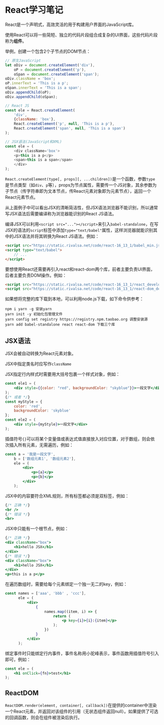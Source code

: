 # React学习笔记

React是一个声明式，高效灵活的用于构建用户界面的JavaScript库。

使用React可以将一些简短、独立的代码片段组合成复杂的UI界面，这些代码片段称为**组件**。

举例，创建一个包含2个子节点的DOM节点：

```javascript
// 原生JavaScript
let oDiv = document.createElement('div'),
    oP = document.createElement('p'),
    oSpan = document.createElement('span');
oDiv.className = 'box';
oP.innerText = 'This is a p';
oSpan.innerText = 'This is a span';
oDiv.appendChild(oP);
oDiv.appendChild(oSpan);

// React JS
const ele = React.createElement(
    'div',
    {className: 'box'},
    React.createElement('p', null, 'This is a p'),
    React.createElement('span', null, 'This is a span')
);

// JSX语法(JavaScript和XML)
const ele = (
    <div className='box'>
    <p>this is a p</p>
    <span>this is a span</span>
    </div>
);
```

`React.createElement(type[, props][, ...children])`是一个函数，参数`type`是节点类型（如`div`、`p`等），props为节点属性，需要传一个JS对象，其余参数为子节点（传字符串即为文本节点，传React元素对象即为元素节点），返回一个React元素节点。

从上面例子中可以看出JSX的清晰简洁性，但JSX语法浏览器不能识别，所以通常写JSX语法后需要编译称为浏览器能识别的React JS语法。

编译JSX可以利用`<script src="..."></script>`来引入`babel-standalone`，在写JSX的语法的`script`标签中添加`type="text/babel"`属性，这样浏览器就能识别其中的JSX语法并将其转换为React JS语法。例如：

```html
<script src="https://static.rivalsa.net/code/react-16_13_1/babel_min.js"></script>
<script type="text/babel">
	// ...
</script>
```

要想使用React还需要再引入react和react-dom两个库，前者主要负责UI界面，后者主要负责DOM操作。例如：

```html
<script src="https://static.rivalsa.net/code/react-16_13_1/react_development.js"></script>
<script src="https://static.rivalsa.net/code/react-16_13_1/react-dom_development.js"></script>
```

如果想将完整的库下载到本地，可以利用node.js下载，如下命令供参考：

```
npm i yarn -g 安装yarn
yarn init -y 初始化包管理文件
yarn config set registry https://registry.npm.taobao.org 调整安装源
yarn add babel-standalone react react-dom 下载三个库
```

## JSX语法

JSX会被自动转换为React元素对象。

JSX中指定类名时应写作`className`

JSX指定行内样式时需要用大括号包裹一个样式对象，例如：

```jsx
const ele1 = (
    <div style={{color: "red", backgroundColor: "skyblue"}}>一段文字</div>
);
{/* 或者 */}
const myStyle = {
    color: 'red',
    backgroundColor: 'skyblue'
};
const ele2 = (
    <div style={myStyle}>一段文字</div>
);
```

插值符号`{}`可以将某个变量值或表达式值直接放入对应位置，对于数组，则会依次插入所有元素，无需遍历，例如：

```jsx
const a = '我是一段文字',
    b = ['数组元素1', '数组元素2'],
    ele = (
        <div>
            <p>{a}</p>
            <p>{b}</p>
        </div>
    );
```

JSX中的内容要符合XML规则，所有标签都必须是双标签，例如：

```jsx
{/* 正确 */}
<br />
{/* 错误 */}
<br>
```

JSX中只能有一个根节点，例如：

```jsx
{/* 正确 */}
<div className="box">
    <h1>hello JSX</h1>
</div>
{/* 错误 */}
<div className="box">
    <h1>hello JSX</h1>
</div>
<p>this is a p</p>
```

在遍历数组时，需要给每个元素绑定一个独一无二的key，例如：

```jsx
const names = ['aaa', 'bbb' , 'ccc'],
      ele = (
          <div>
              {
                  names.map((item, i) => {
                      return (
                          <p key={i}>{i}:{item}</p>
                      );
                  })
              }
          </div>
      );
```

绑定事件时只能绑定行内事件，事件名称用小驼峰表示，事件函数用插值符号引入即可，例如：

```jsx
const ele = (
    <h1 onClick={fn}>test</h1>
);
```

## ReactDOM

`ReactDOM.render(element, container[, callback])`在提供的container中渲染一个React元素，并返回对该组件的引用（无状态组件返回null）。如果提供了可选的回调函数，则会在组件被渲染后执行。